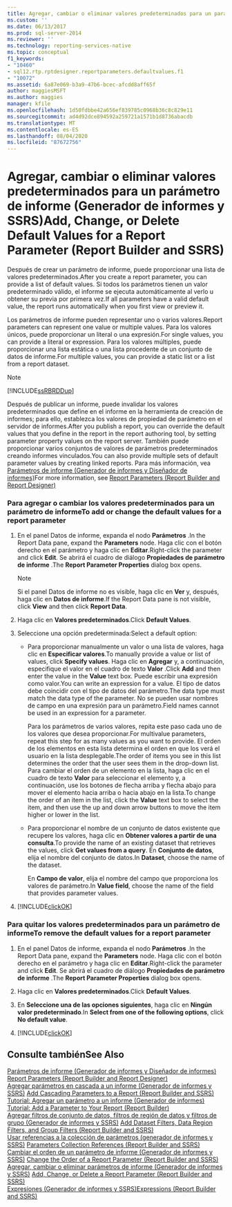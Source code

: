 ```yaml
---
title: Agregar, cambiar o eliminar valores predeterminados para un parámetro de informe (Generador de informes y SSRS) | Microsoft Docs
ms.custom: ''
ms.date: 06/13/2017
ms.prod: sql-server-2014
ms.reviewer: ''
ms.technology: reporting-services-native
ms.topic: conceptual
f1_keywords:
- "10460"
- sql12.rtp.rptdesigner.reportparameters.defaultvalues.f1
- "10072"
ms.assetid: 6a87e069-b3a9-47b6-bcec-afcdd8aff65f
author: maggiesMSFT
ms.author: maggies
manager: kfile
ms.openlocfilehash: 1d50fdbbe42a656ef839785c0968b36c8c829e11
ms.sourcegitcommit: ad4d92dce894592a259721a1571b1d8736abacdb
ms.translationtype: MT
ms.contentlocale: es-ES
ms.lasthandoff: 08/04/2020
ms.locfileid: "87672756"
---
```

# <a name="add-change-or-delete-default-values-for-a-report-parameter-report-builder-and-ssrs"></a><span data-ttu-id="7de4e-102">Agregar, cambiar o eliminar valores predeterminados para un parámetro de informe (Generador de informes y SSRS)</span><span class="sxs-lookup"><span data-stu-id="7de4e-102">Add, Change, or Delete Default Values for a Report Parameter (Report Builder and SSRS)</span></span>
  <span data-ttu-id="7de4e-103">Después de crear un parámetro de informe, puede proporcionar una lista de valores predeterminados.</span><span class="sxs-lookup"><span data-stu-id="7de4e-103">After you create a report parameter, you can provide a list of default values.</span></span> <span data-ttu-id="7de4e-104">Si todos los parámetros tienen un valor predeterminado válido, el informe se ejecuta automáticamente al verlo u obtener su previa por primera vez.</span><span class="sxs-lookup"><span data-stu-id="7de4e-104">If all parameters have a valid default value, the report runs automatically when you first view or preview it.</span></span>  
  
 <span data-ttu-id="7de4e-105">Los parámetros de informe pueden representar uno o varios valores.</span><span class="sxs-lookup"><span data-stu-id="7de4e-105">Report parameters can represent one value or multiple values.</span></span> <span data-ttu-id="7de4e-106">Para los valores únicos, puede proporcionar un literal o una expresión.</span><span class="sxs-lookup"><span data-stu-id="7de4e-106">For single values, you can provide a literal or expression.</span></span> <span data-ttu-id="7de4e-107">Para los valores múltiples, puede proporcionar una lista estática o una lista procedente de un conjunto de datos de informe.</span><span class="sxs-lookup"><span data-stu-id="7de4e-107">For multiple values, you can provide a static list or a list from a report dataset.</span></span>  
  
> [!NOTE]  
>  [!INCLUDE[ssRBRDDup](../../includes/ssrbrddup-md.md)]  
  
 <span data-ttu-id="7de4e-108">Después de publicar un informe, puede invalidar los valores predeterminados que define en el informe en la herramienta de creación de informes; para ello, establezca los valores de propiedad de parámetro en el servidor de informes.</span><span class="sxs-lookup"><span data-stu-id="7de4e-108">After you publish a report, you can override the default values that you define in the report in the report authoring tool, by setting parameter property values on the report server.</span></span> <span data-ttu-id="7de4e-109">También puede proporcionar varios conjuntos de valores de parámetros predeterminados creando informes vinculados.</span><span class="sxs-lookup"><span data-stu-id="7de4e-109">You can also provide multiple sets of default parameter values by creating linked reports.</span></span> <span data-ttu-id="7de4e-110">Para más información, vea  [Parámetros de informe &#40;Generador de informes y Diseñador de informes&#41;](report-parameters-report-builder-and-report-designer.md)</span><span class="sxs-lookup"><span data-stu-id="7de4e-110">For more information, see  [Report Parameters &#40;Report Builder and Report Designer&#41;](report-parameters-report-builder-and-report-designer.md)</span></span>  
  
### <a name="to-add-or-change-the-default-values-for-a-report-parameter"></a><span data-ttu-id="7de4e-111">Para agregar o cambiar los valores predeterminados para un parámetro de informe</span><span class="sxs-lookup"><span data-stu-id="7de4e-111">To add or change the default values for a report parameter</span></span>  
  
1.  <span data-ttu-id="7de4e-112">En el panel Datos de informe, expanda el nodo **Parámetros** .</span><span class="sxs-lookup"><span data-stu-id="7de4e-112">In the Report Data pane, expand the **Parameters** node.</span></span> <span data-ttu-id="7de4e-113">Haga clic con el botón derecho en el parámetro y haga clic en **Editar**.</span><span class="sxs-lookup"><span data-stu-id="7de4e-113">Right-click the parameter and click **Edit**.</span></span> <span data-ttu-id="7de4e-114">Se abrirá el cuadro de diálogo **Propiedades de parámetro de informe** .</span><span class="sxs-lookup"><span data-stu-id="7de4e-114">The **Report Parameter Properties** dialog box opens.</span></span>  
  
    > [!NOTE]  
    >  <span data-ttu-id="7de4e-115">Si el panel Datos de informe no es visible, haga clic en **Ver** y, después, haga clic en **Datos de informe**.</span><span class="sxs-lookup"><span data-stu-id="7de4e-115">If the Report Data pane is not visible, click **View** and then click **Report Data**.</span></span>  
  
2.  <span data-ttu-id="7de4e-116">Haga clic en **Valores predeterminados**.</span><span class="sxs-lookup"><span data-stu-id="7de4e-116">Click **Default Values**.</span></span>  
  
3.  <span data-ttu-id="7de4e-117">Seleccione una opción predeterminada:</span><span class="sxs-lookup"><span data-stu-id="7de4e-117">Select a default option:</span></span>  
  
    -   <span data-ttu-id="7de4e-118">Para proporcionar manualmente un valor o una lista de valores, haga clic en **Especificar valores**.</span><span class="sxs-lookup"><span data-stu-id="7de4e-118">To manually provide a value or list of values, click **Specify values**.</span></span> <span data-ttu-id="7de4e-119">Haga clic en **Agregar** y, a continuación, especifique el valor en el cuadro de texto **Valor** .</span><span class="sxs-lookup"><span data-stu-id="7de4e-119">Click **Add** and then enter the value in the **Value** text box.</span></span> <span data-ttu-id="7de4e-120">Puede escribir una expresión como valor.</span><span class="sxs-lookup"><span data-stu-id="7de4e-120">You can write an expression for a value.</span></span> <span data-ttu-id="7de4e-121">El tipo de datos debe coincidir con el tipo de datos del parámetro.</span><span class="sxs-lookup"><span data-stu-id="7de4e-121">The data type must match the data type of the parameter.</span></span> <span data-ttu-id="7de4e-122">No se pueden usar nombres de campo en una expresión para un parámetro.</span><span class="sxs-lookup"><span data-stu-id="7de4e-122">Field names cannot be used in an expression for a parameter.</span></span>  
  
         <span data-ttu-id="7de4e-123">Para los parámetros de varios valores, repita este paso cada uno de los valores que desea proporcionar.</span><span class="sxs-lookup"><span data-stu-id="7de4e-123">For multivalue parameters, repeat this step for as many values as you want to provide.</span></span> <span data-ttu-id="7de4e-124">El orden de los elementos en esta lista determina el orden en que los verá el usuario en la lista desplegable.</span><span class="sxs-lookup"><span data-stu-id="7de4e-124">The order of items you see in this list determines the order that the user sees them in the drop-down list.</span></span> <span data-ttu-id="7de4e-125">Para cambiar el orden de un elemento en la lista, haga clic en el cuadro de texto **Valor** para seleccionar el elemento y, a continuación, use los botones de flecha arriba y flecha abajo para mover el elemento hacia arriba o hacia abajo en la lista.</span><span class="sxs-lookup"><span data-stu-id="7de4e-125">To change the order of an item in the list, click the **Value** text box to select the item, and then use the up and down arrow buttons to move the item higher or lower in the list.</span></span>  
  
    -   <span data-ttu-id="7de4e-126">Para proporcionar el nombre de un conjunto de datos existente que recupere los valores, haga clic en **Obtener valores a partir de una consulta**.</span><span class="sxs-lookup"><span data-stu-id="7de4e-126">To provide the name of an existing dataset that retrieves the values, click **Get values from a query**.</span></span> <span data-ttu-id="7de4e-127">En **Conjunto de datos**, elija el nombre del conjunto de datos.</span><span class="sxs-lookup"><span data-stu-id="7de4e-127">In **Dataset**, choose the name of the dataset.</span></span>  
  
         <span data-ttu-id="7de4e-128">En **Campo de valor**, elija el nombre del campo que proporciona los valores de parámetro.</span><span class="sxs-lookup"><span data-stu-id="7de4e-128">In **Value field**, choose the name of the field that provides parameter values.</span></span>  
  
4.  [!INCLUDE[clickOK](../../includes/clickok-md.md)]  
  
### <a name="to-remove-the-default-values-for-a-report-parameter"></a><span data-ttu-id="7de4e-129">Para quitar los valores predeterminados para un parámetro de informe</span><span class="sxs-lookup"><span data-stu-id="7de4e-129">To remove the default values for a report parameter</span></span>  
  
1.  <span data-ttu-id="7de4e-130">En el panel Datos de informe, expanda el nodo **Parámetros** .</span><span class="sxs-lookup"><span data-stu-id="7de4e-130">In the Report Data pane, expand the **Parameters** node.</span></span> <span data-ttu-id="7de4e-131">Haga clic con el botón derecho en el parámetro y haga clic en **Editar**.</span><span class="sxs-lookup"><span data-stu-id="7de4e-131">Right-click the parameter and click **Edit**.</span></span> <span data-ttu-id="7de4e-132">Se abrirá el cuadro de diálogo **Propiedades de parámetro de informe** .</span><span class="sxs-lookup"><span data-stu-id="7de4e-132">The **Report Parameter Properties** dialog box opens.</span></span>  
  
2.  <span data-ttu-id="7de4e-133">Haga clic en **Valores predeterminados**.</span><span class="sxs-lookup"><span data-stu-id="7de4e-133">Click **Default Values**.</span></span>  
  
3.  <span data-ttu-id="7de4e-134">En **Seleccione una de las opciones siguientes**, haga clic en **Ningún valor predeterminado**.</span><span class="sxs-lookup"><span data-stu-id="7de4e-134">In **Select from one of the following options**, click **No default value**.</span></span>  
  
4.  [!INCLUDE[clickOK](../../includes/clickok-md.md)]  
  
## <a name="see-also"></a><span data-ttu-id="7de4e-135">Consulte también</span><span class="sxs-lookup"><span data-stu-id="7de4e-135">See Also</span></span>  
 <span data-ttu-id="7de4e-136">[Parámetros de informe &#40;Generador de informes y Diseñador de informes&#41;](report-parameters-report-builder-and-report-designer.md) </span><span class="sxs-lookup"><span data-stu-id="7de4e-136">[Report Parameters &#40;Report Builder and Report Designer&#41;](report-parameters-report-builder-and-report-designer.md) </span></span>  
 <span data-ttu-id="7de4e-137">[Agregar parámetros en cascada a un informe &#40;Generador de informes y SSRS&#41;](add-cascading-parameters-to-a-report-report-builder-and-ssrs.md) </span><span class="sxs-lookup"><span data-stu-id="7de4e-137">[Add Cascading Parameters to a Report &#40;Report Builder and SSRS&#41;](add-cascading-parameters-to-a-report-report-builder-and-ssrs.md) </span></span>  
 <span data-ttu-id="7de4e-138">[Tutorial: Agregar un parámetro a un informe &#40;Generador de informes&#41;](../tutorial-add-a-parameter-to-your-report-report-builder.md) </span><span class="sxs-lookup"><span data-stu-id="7de4e-138">[Tutorial: Add a Parameter to Your Report &#40;Report Builder&#41;](../tutorial-add-a-parameter-to-your-report-report-builder.md) </span></span>  
 <span data-ttu-id="7de4e-139">[Agregar filtros de conjunto de datos, filtros de región de datos y filtros de grupo &#40;Generador de informes y SSRS&#41;](add-dataset-filters-data-region-filters-and-group-filters.md) </span><span class="sxs-lookup"><span data-stu-id="7de4e-139">[Add Dataset Filters, Data Region Filters, and Group Filters &#40;Report Builder and SSRS&#41;](add-dataset-filters-data-region-filters-and-group-filters.md) </span></span>  
 <span data-ttu-id="7de4e-140">[Usar referencias a la colección de parámetros &#40;generador de informes y SSRS&#41;](built-in-collections-parameters-collection-references-report-builder.md) </span><span class="sxs-lookup"><span data-stu-id="7de4e-140">[Parameters Collection References &#40;Report Builder and SSRS&#41;](built-in-collections-parameters-collection-references-report-builder.md) </span></span>  
 <span data-ttu-id="7de4e-141">[Cambiar el orden de un parámetro de informe &#40;Generador de informes y SSRS&#41;](change-the-order-of-a-report-parameter-report-builder-and-ssrs.md) </span><span class="sxs-lookup"><span data-stu-id="7de4e-141">[Change the Order of a Report Parameter &#40;Report Builder and SSRS&#41;](change-the-order-of-a-report-parameter-report-builder-and-ssrs.md) </span></span>  
 <span data-ttu-id="7de4e-142">[Agregar, cambiar o eliminar parámetros de informe &#40;Generador de informes y SSRS&#41;](add-change-or-delete-a-report-parameter-report-builder-and-ssrs.md) </span><span class="sxs-lookup"><span data-stu-id="7de4e-142">[Add, Change, or Delete a Report Parameter &#40;Report Builder and SSRS&#41;](add-change-or-delete-a-report-parameter-report-builder-and-ssrs.md) </span></span>  
 [<span data-ttu-id="7de4e-143">Expresiones &#40;Generador de informes y SSRS&#41;</span><span class="sxs-lookup"><span data-stu-id="7de4e-143">Expressions &#40;Report Builder and SSRS&#41;</span></span>](expressions-report-builder-and-ssrs.md)  
  
  
